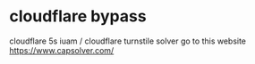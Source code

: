 # cloudflare bypass
 
cloudflare 5s iuam / cloudflare turnstile solver  go to this website https://www.capsolver.com/



 
 
 
 




















